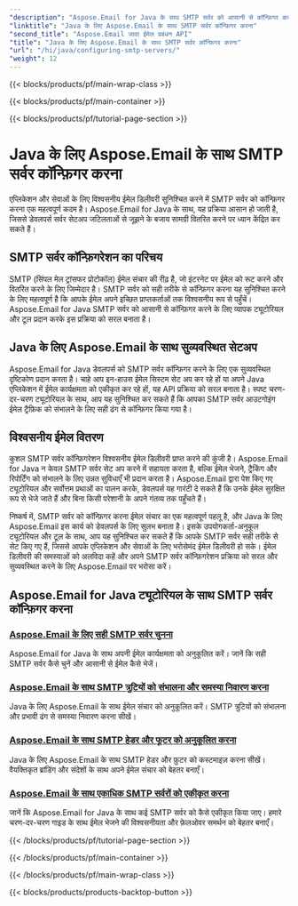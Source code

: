 ```yaml
---
"description": "Aspose.Email for Java के साथ SMTP सर्वर को आसानी से कॉन्फ़िगर करना सीखें। सहज ईमेल डिलीवरी के लिए चरण-दर-चरण ट्यूटोरियल।"
"linktitle": "Java के लिए Aspose.Email के साथ SMTP सर्वर कॉन्फ़िगर करना"
"second_title": "Aspose.Email जावा ईमेल प्रबंधन API"
"title": "Java के लिए Aspose.Email के साथ SMTP सर्वर कॉन्फ़िगर करना"
"url": "/hi/java/configuring-smtp-servers/"
"weight": 12
---
```


{{< blocks/products/pf/main-wrap-class >}}

{{< blocks/products/pf/main-container >}}

{{< blocks/products/pf/tutorial-page-section >}}

# Java के लिए Aspose.Email के साथ SMTP सर्वर कॉन्फ़िगर करना



एप्लिकेशन और सेवाओं के लिए विश्वसनीय ईमेल डिलीवरी सुनिश्चित करने में SMTP सर्वर को कॉन्फ़िगर करना एक महत्वपूर्ण कदम है। Aspose.Email for Java के साथ, यह प्रक्रिया आसान हो जाती है, जिससे डेवलपर्स सर्वर सेटअप जटिलताओं से जूझने के बजाय सामग्री वितरित करने पर ध्यान केंद्रित कर सकते हैं।

## SMTP सर्वर कॉन्फ़िगरेशन का परिचय

SMTP (सिंपल मेल ट्रांसफर प्रोटोकॉल) ईमेल संचार की रीढ़ है, जो इंटरनेट पर ईमेल को रूट करने और वितरित करने के लिए जिम्मेदार है। SMTP सर्वर को सही तरीके से कॉन्फ़िगर करना यह सुनिश्चित करने के लिए महत्वपूर्ण है कि आपके ईमेल अपने इच्छित प्राप्तकर्ताओं तक विश्वसनीय रूप से पहुँचें। Aspose.Email for Java SMTP सर्वर को आसानी से कॉन्फ़िगर करने के लिए व्यापक ट्यूटोरियल और टूल प्रदान करके इस प्रक्रिया को सरल बनाता है।

## Java के लिए Aspose.Email के साथ सुव्यवस्थित सेटअप

Aspose.Email for Java डेवलपर्स को SMTP सर्वर कॉन्फ़िगर करने के लिए एक सुव्यवस्थित दृष्टिकोण प्रदान करता है। चाहे आप इन-हाउस ईमेल सिस्टम सेट अप कर रहे हों या अपने Java एप्लिकेशन में ईमेल कार्यक्षमता को एकीकृत कर रहे हों, यह API प्रक्रिया को सरल बनाता है। स्पष्ट चरण-दर-चरण ट्यूटोरियल के साथ, आप यह सुनिश्चित कर सकते हैं कि आपका SMTP सर्वर आउटगोइंग ईमेल ट्रैफ़िक को संभालने के लिए सही ढंग से कॉन्फ़िगर किया गया है।

## विश्वसनीय ईमेल वितरण

कुशल SMTP सर्वर कॉन्फ़िगरेशन विश्वसनीय ईमेल डिलीवरी प्राप्त करने की कुंजी है। Aspose.Email for Java न केवल SMTP सर्वर सेट अप करने में सहायता करता है, बल्कि ईमेल भेजने, ट्रैकिंग और रिपोर्टिंग को संभालने के लिए उन्नत सुविधाएँ भी प्रदान करता है। Aspose.Email द्वारा पेश किए गए ट्यूटोरियल और सर्वोत्तम प्रथाओं का पालन करके, डेवलपर्स यह गारंटी दे सकते हैं कि उनके ईमेल सुरक्षित रूप से भेजे जाते हैं और बिना किसी परेशानी के अपने गंतव्य तक पहुँचते हैं।

निष्कर्ष में, SMTP सर्वर को कॉन्फ़िगर करना ईमेल संचार का एक महत्वपूर्ण पहलू है, और Java के लिए Aspose.Email इस कार्य को डेवलपर्स के लिए सुलभ बनाता है। इसके उपयोगकर्ता-अनुकूल ट्यूटोरियल और टूल के साथ, आप यह सुनिश्चित कर सकते हैं कि आपके SMTP सर्वर सही तरीके से सेट किए गए हैं, जिससे आपके एप्लिकेशन और सेवाओं के लिए भरोसेमंद ईमेल डिलीवरी हो सके। ईमेल डिलीवरी की समस्याओं को अलविदा कहें और अपने SMTP सर्वर कॉन्फ़िगरेशन प्रक्रिया को सरल और सुव्यवस्थित करने के लिए Aspose.Email पर भरोसा करें।

## Aspose.Email for Java ट्यूटोरियल के साथ SMTP सर्वर कॉन्फ़िगर करना
### [Aspose.Email के लिए सही SMTP सर्वर चुनना](./choosing-the-right-smtp-server/)
Aspose.Email for Java के साथ अपनी ईमेल कार्यक्षमता को अनुकूलित करें। जानें कि सही SMTP सर्वर कैसे चुनें और आसानी से ईमेल कैसे भेजें।
### [Aspose.Email के साथ SMTP त्रुटियों को संभालना और समस्या निवारण करना](./handling-smtp-errors-and-troubleshooting/)
Java के लिए Aspose.Email के साथ ईमेल संचार को अनुकूलित करें। SMTP त्रुटियों को संभालना और प्रभावी ढंग से समस्या निवारण करना सीखें।
### [Aspose.Email के साथ SMTP हेडर और फूटर को अनुकूलित करना](./customizing-smtp-headers-and-footers/)
Java के लिए Aspose.Email के साथ SMTP हेडर और फ़ुटर को कस्टमाइज़ करना सीखें। वैयक्तिकृत ब्रांडिंग और संदेशों के साथ अपने ईमेल संचार को बेहतर बनाएँ।
### [Aspose.Email के साथ एकाधिक SMTP सर्वरों को एकीकृत करना](./integrating-multiple-smtp-servers/)
जानें कि Aspose.Email for Java के साथ कई SMTP सर्वर को कैसे एकीकृत किया जाए। हमारे चरण-दर-चरण गाइड के साथ ईमेल भेजने की विश्वसनीयता और फ़ेलओवर समर्थन को बेहतर बनाएँ।

{{< /blocks/products/pf/tutorial-page-section >}}

{{< /blocks/products/pf/main-container >}}

{{< /blocks/products/pf/main-wrap-class >}}

{{< blocks/products/products-backtop-button >}}